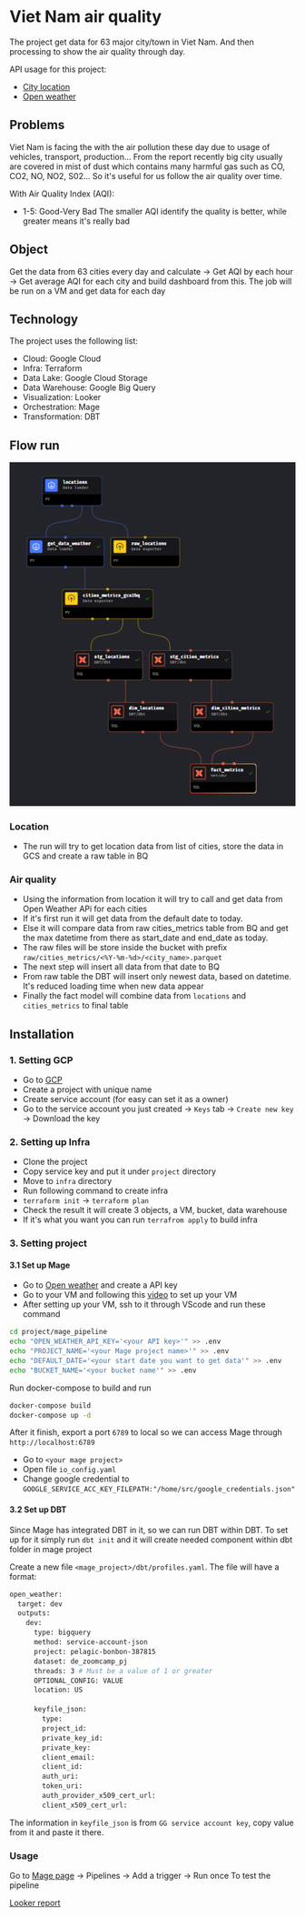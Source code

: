 # Viet Nam air quality

The project get data for 63 major city/town in Viet Nam. And then processing to show the air quality through day.

API usage for this project: 
- [City location](https://nominatim.openstreetmap.org/)
- [Open weather](https://openweathermap.org/api/air-pollution)

## Problems
Viet Nam is facing the with the air pollution these day due to usage of vehicles, transport, production... From the report recently big city usually are covered in mist of dust which contains many harmful gas such as CO, CO2, NO, NO2, S02... So it's useful for us follow the air quality over time.

With Air Quality Index (AQI):
- 1-5: Good-Very Bad
The smaller AQI identify the quality is better, while greater means it's really bad

## Object
Get the data from 63 cities every day and calculate -> Get AQI by each hour -> Get average AQI for each city and build dashboard from this. 
The job will be run on a VM and get data for each day
## Technology

The project uses the following list:
- Cloud: Google Cloud
- Infra: Terraform
- Data Lake: Google Cloud Storage
- Data Warehouse: Google Big Query
- Visualization: Looker
- Orchestration: Mage
- Transformation: DBT

## Flow run
![](https://github.com/FiddlerBB/de_zoomcamp/blob/main/project/image/Screenshot%202024-03-25%20200433.png)
### Location
- The run will try to get location data from list of cities, store the data in GCS and create a raw table in BQ

### Air quality

- Using the information from location it will try to call and get data from Open Weather APi for each cities
- If it's first run it will get data from the default date to today. 
- Else it will compare data from raw cities_metrics table from BQ and get the max datetime from there as start_date and end_date as today.
- The raw files will be store inside the bucket with prefix `raw/cities_metrics/<%Y-%m-%d>/<city_name>.parquet`
- The next step will insert all data from that date to BQ
- From raw table the DBT will insert only newest data, based on datetime. It's reduced loading time when new data appear
- Finally the fact model will combine data from `locations` and `cities_metrics` to final table


## Installation

### 1. Setting GCP
- Go to [GCP](console.cloud.google.com) 
- Create a project with unique name
- Create service account (for easy can set it as a owner)
- Go to the service account you just created -> `Keys` tab -> `Create new key` -> Download the key

### 2. Setting up Infra
- Clone the project
- Copy service key and put it under `project` directory
- Move to `infra` directory
- Run following command to create infra
- `terraform init` -> `terraform plan`
- Check the result it will create 3 objects, a VM, bucket, data warehouse
- If it's what you want you can run `terrafrom apply` to build infra
### 3. Setting project
#### 3.1 Set up Mage
- Go to [Open weather](https://openweathermap.org) and create a API key
- Go to your VM and following this [video](https://www.youtube.com/watch?v=ae-CV2KfoN0&list=PL3MmuxUbc_hJed7dXYoJw8DoCuVHhGEQb&index=14) to set up your VM
- After setting up your VM, ssh to it through VScode and run these command

```bash
cd project/mage_pipeline
echo "OPEN_WEATHER_API_KEY='<your API key>'" >> .env
echo "PROJECT_NAME='<your Mage project name>'" >> .env
echo "DEFAULT_DATE='<your start date you want to get data'" >> .env
echo "BUCKET_NAME='<your bucket name'" >> .env
```

Run docker-compose to build and run
```bash
docker-compose build
docker-compose up -d
```
After it finish, export a port `6789` to local so we can access Mage through 
`http://localhost:6789`
- Go to `<your mage project>`
- Open file `io_config.yaml`  
- Change google credential to `GOOGLE_SERVICE_ACC_KEY_FILEPATH:"/home/src/google_credentials.json"`

#### 3.2 Set up DBT
Since Mage has integrated DBT in it, so we can run DBT within DBT. 
To set up for it simply run `dbt init` and it will create needed component within dbt folder in mage project

Create a new file `<mage_project>/dbt/profiles.yaml`. The file will have a format:
```bash
open_weather:
  target: dev
  outputs:
    dev:
      type: bigquery
      method: service-account-json
      project: pelagic-bonbon-387815
      dataset: de_zoomcamp_pj
      threads: 3 # Must be a value of 1 or greater 
      OPTIONAL_CONFIG: VALUE
      location: US
      
      keyfile_json:
        type:
        project_id:
        private_key_id:
        private_key:
        client_email:
        client_id:
        auth_uri:
        token_uri:
        auth_provider_x509_cert_url:
        client_x509_cert_url:
```
The information in `keyfile_json` is from `GG service account key`, copy value from it and paste it there.

### Usage
Go to [Mage page](http://localhost:6789) -> Pipelines -> Add a trigger -> Run once 
To test the pipeline


[Looker report](https://lookerstudio.google.com/reporting/99987d5e-231e-4286-90a1-d7d503061d53)